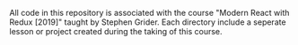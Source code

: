 All code in this repository is associated with the course "Modern React with Redux [2019]" taught by Stephen Grider.
Each directory include a seperate lesson or project created during the taking of this course.